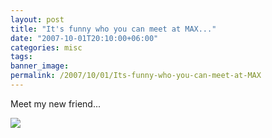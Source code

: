 ```yaml
---
layout: post
title: "It's funny who you can meet at MAX..."
date: "2007-10-01T20:10:00+06:00"
categories: misc 
tags: 
banner_image: 
permalink: /2007/10/01/Its-funny-who-you-can-meet-at-MAX
---
```


Meet my new friend...

<img src="https://static.raymondcamden.com/images/bono2.jpg">